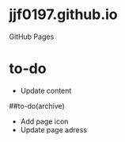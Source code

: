 # jjf0197.github.io
GitHub Pages

# to-do
* Update content

##to-do(archive)
* Add page icon
* Update page adress
